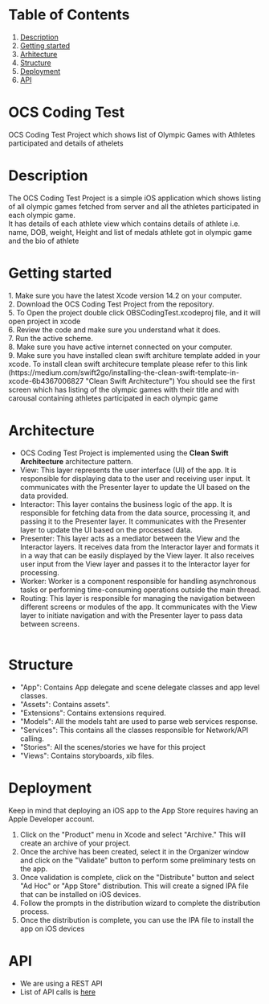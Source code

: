 # Table of Contents
1. [Description](#description)
2. [Getting started](#getting-started)
3. [Arhitecture](#arhitecture)
4. [Structure](#structure)
5. [Deployment](#deployment)
6. [API](#api)

# OCS Coding Test
OCS Coding Test Project which shows list of Olympic Games with Athletes participated and details of athelets

# Description
<p>The OCS Coding Test Project is a simple iOS application which shows listing of all olympic games fetched from server and all the athletes participated in each olympic game.<br>
It has details of each athlete view which contains details of athlete i.e. name, DOB, weight, Height and list of medals athlete got in olympic game and the bio of athlete<br> 
</p>

# Getting started
<p>
1. Make sure you have the latest Xcode version 14.2 on your computer.<br>
2. Download the OCS Coding Test Project from the repository.<br>
5. To Open the project double click OBSCodingTest.xcodeproj file, and it will open project in xcode<br>
6. Review the code and make sure you understand what it does.<br>
7. Run the active scheme.<br>
8. Make sure you have active internet connected on your computer.<br>
9. Make sure you have installed clean swift architure template added in your xcode. To install clean swift architecure template please refer to this link (https://medium.com/swift2go/installing-the-clean-swift-template-in-xcode-6b4367006827 "Clean Swift Architecture")
You should see the first screen which has listing of the olympic games with their title and with carousal containing athletes participated in each olympic game<br>
</p>

# Architecture
* OCS Coding Test Project is implemented using the <strong>Clean Swift Architecture</strong> architecture pattern.
* View: This layer represents the user interface (UI) of the app. It is responsible for displaying data to the user and receiving user input. It communicates with the Presenter layer to update the UI based on the data provided.
* Interactor: This layer contains the business logic of the app. It is responsible for fetching data from the data source, processing it, and passing it to the Presenter layer. It communicates with the Presenter layer to update the UI based on the processed data.
* Presenter: This layer acts as a mediator between the View and the Interactor layers. It receives data from the Interactor layer and formats it in a way that can be easily displayed by the View layer. It also receives user input from the View layer and passes it to the Interactor layer for processing.
* Worker: Worker is a component responsible for handling asynchronous tasks or performing time-consuming operations outside the main thread.
* Routing: This layer is responsible for managing the navigation between different screens or modules of the app. It communicates with the View layer to initiate navigation and with the Presenter layer to pass data between screens.<br><br>

# Structure 
* "App": Contains App delegate and scene delegate classes and app level classes.
* "Assets": Contains assets".
* "Extensions": Contains extensions required. 
* "Models": All the models taht are used to parse web services response.
* "Services": This contains all the classes responsible for Network/API calling.
* "Stories": All the scenes/stories we have for this project
* "Views": Contains storyboards, xib files.

# Deployment
Keep in mind that deploying an iOS app to the App Store requires having an Apple Developer account.

1. Click on the "Product" menu in Xcode and select "Archive." This will create an archive of your project.
2. Once the archive has been created, select it in the Organizer window and click on the "Validate" button to perform some preliminary tests on the app.
3. Once validation is complete, click on the "Distribute" button and select "Ad Hoc" or "App Store" distribution. 
This will create a signed IPA file that can be installed on iOS devices.
4. Follow the prompts in the distribution wizard to complete the distribution process.
5. Once the distribution is complete, you can use the IPA file to install the app on iOS devices


# API 
* We are using a REST API
* List of API calls is [here](https://petstore.swagger.io/#/) 
